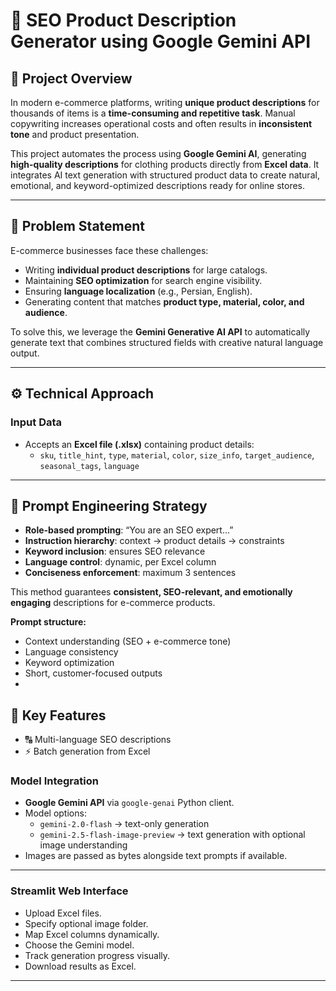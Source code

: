 # 📝 SEO Product Description Generator using Google Gemini API

## 📌 Project Overview
In modern e-commerce platforms, writing **unique product descriptions** for thousands of items is a **time-consuming and repetitive task**. Manual copywriting increases operational costs and often results in **inconsistent tone** and product presentation.

This project automates the process using **Google Gemini AI**, generating **high-quality descriptions** for clothing products directly from **Excel data**. It integrates AI text generation with structured product data to create natural, emotional, and keyword-optimized descriptions ready for online stores.

---

## 🎯 Problem Statement
E-commerce businesses face these challenges:

- Writing **individual product descriptions** for large catalogs.
- Maintaining **SEO optimization** for search engine visibility.
- Ensuring **language localization** (e.g., Persian, English).
- Generating content that matches **product type, material, color, and audience**.

To solve this, we leverage the **Gemini Generative AI API** to automatically generate text that combines structured fields with creative natural language output.

---

## ⚙️ Technical Approach

### Input Data
- Accepts an **Excel file (.xlsx)** containing product details:
  - `sku`, `title_hint`, `type`, `material`, `color`, `size_info`, `target_audience`, `seasonal_tags`, `language`

---
## 🧱 Prompt Engineering Strategy
- **Role-based prompting**: “You are an SEO expert…”  
- **Instruction hierarchy**: context → product details → constraints  
- **Keyword inclusion**: ensures SEO relevance  
- **Language control**: dynamic, per Excel column  
- **Conciseness enforcement**: maximum 3 sentences  

This method guarantees **consistent, SEO-relevant, and emotionally engaging** descriptions for e-commerce products.

**Prompt structure:**
- Context understanding (SEO + e-commerce tone)
- Language consistency
- Keyword optimization
- Short, customer-focused outputs
- 
## 🧩 Key Features
- 🔠 Multi-language SEO descriptions   
- ⚡ Batch generation from Excel  



###  Model Integration
- **Google Gemini API** via `google-genai` Python client.
- Model options:
  - `gemini-2.0-flash` → text-only generation
  - `gemini-2.5-flash-image-preview` → text generation with optional image understanding
- Images are passed as bytes alongside text prompts if available.

---

###  Streamlit Web Interface
- Upload Excel files.
- Specify optional image folder.
- Map Excel columns dynamically.
- Choose the Gemini model.
- Track generation progress visually.
- Download results as Excel.

---

